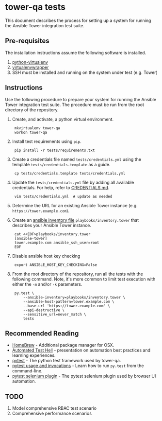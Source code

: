 # tower-qa tests

This document describes the process for setting up a system for running the
Ansible Tower integration test suite.

## Pre-requisites

The installation instructions assume the following software is installed.

1. [python-virtualenv](http://virtualenv.readthedocs.org)
2. [virtualenvwrapper](http://virtualenvwrapper.readthedocs.org)
3. SSH must be installed and running on the system under test (e.g. Tower)

## Instructions

Use the following procedure to prepare your system for running the Ansible
Tower integration test suite.  The procedure must be run from the root
directory of the repository.

1. Create, and activate, a python virtual environment.

        mkvirtualenv tower-qa
        workon tower-qa

2. Install test requirements using `pip`.

        pip install -r tests/requirements.txt

3. Create a credentials file named `tests/credentials.yml` using the template `tests/credentials.template` as a guide.

        cp tests/credentials.template tests/credentials.yml

4. Update the `tests/credentials.yml` file by adding all available credentials.  For help, refer to [CREDENTIALS.md](CREDENTIALS.md).

        vim tests/credentials.yml  # update as needed

5. Determine the URL for an existing Ansible Tower instance (e.g. `https://tower.example.com`).

6. Create an [ansible inventory file](http://docs.ansible.com/intro_inventory.html) `playbooks/inventory.tower` that describes your Ansible Tower instance.

        cat <<EOF>playbooks/inventory.tower
        [ansible-tower]
        tower.example.com ansible_ssh_user=root
        EOF

7. Disable ansible host key checking

        export ANSIBLE_HOST_KEY_CHECKING=False

8. From the root directory of the repository, run all the tests with the
   following command.  Note, it's more common to limit test execution with
   either the `-m` and/or `-k` parameters.

        py.test \
            --ansible-inventory=playbooks/inventory.tower \
            --ansible-host-pattern=tower.example.com \
            --base-url 'https://tower.example.com' \
            --api-destructive \
            --sensitive_url=never_match \
            tests

## Recommended Reading

* [HomeBrew](http://brew.sh/) - Additional package manager for OSX.
* [Automated Test Hell](http://www.slideshare.net/wseliga/escaping-testhellxpdaysukraine2013) - presentation on automation best practices and learning experiences.
* [pytest](http://pytest.org/latest/) - The python test framework used by tower-qa.
* [pytest usage and invocations](http://pytest.org/latest/usage.html) - Learn how to run `py.test` from the command-line.
* [pytest selenium plugin](https://github.com/pytest-dev/pytest-selenium) -  The pytest selenium plugin used by browser UI automation.

## TODO

1. Model comprehensive RBAC test scenario
1. Comprehensive performance scenarios

